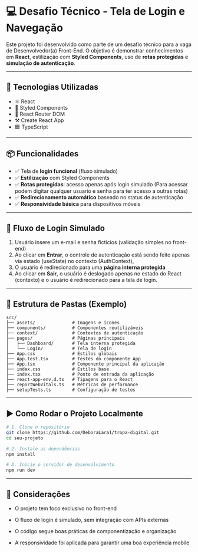 # 💻 Desafio Técnico - Tela de Login e Navegação

Este projeto foi desenvolvido como parte de um desafio técnico para a vaga de Desenvolvedor(a) Front-End. O objetivo é demonstrar conhecimentos em **React**, estilização com **Styled Components**, uso de **rotas protegidas** e **simulação de autenticação**.

---

## 🚀 Tecnologias Utilizadas

- ⚛️ React
- 🎨 Styled Components 
- 🔁 React Router DOM 
- ⚒️ Create React App
- 🟦 TypeScript

---

## 📦 Funcionalidades

- ✅ Tela de **login funcional** (fluxo simulado)
- ✅ **Estilização** com Styled Components 
- ✅ **Rotas protegidas**: acesso apenas após login simulado (Para acessar podem digitar qualquer usuario e senha para ter acesso a outras rotas)
- ✅ **Redirecionamento automático** baseado no status de autenticação
- ✅ **Responsividade básica** para dispositivos móveis

---

## 🔐 Fluxo de Login Simulado

1. Usuário insere um e-mail e senha fictícios (validação simples no front-end)
2. Ao clicar em **Entrar**, o controle de autenticação está sendo feito apenas via estado (useState) no contexto (AuthContext),
3. O usuário é redirecionado para uma **página interna protegida**
4. Ao clicar em **Sair**, o usuário é deslogado apenas no estado do React (contexto) e o usuário é redirecionado para a tela de login.

---

## 📁 Estrutura de Pastas (Exemplo)
```
src/
├── assets/              # Imagens e ícones
├── components/          # Componentes reutilizáveis
├── context/             # Contextos de autenticação
├── pages/               # Páginas principais
│   ├── Dashboard/       # Tela interna protegida
│   └── Login/           # Tela de login
├── App.css              # Estilos globais
├── App.test.tsx         # Testes do componente App
├── App.tsx              # Componente principal da aplicação
├── index.css            # Estilos base
├── index.tsx            # Ponto de entrada da aplicação
├── react-app-env.d.ts   # Tipagens para o React
├── reportWebVitals.ts   # Métricas de performance
├── setupTests.ts        # Configuração de testes

```
---

## ▶️ Como Rodar o Projeto Localmente

```bash
# 1. Clone o repositório
git clone https://github.com/DeboraLara1/tropa-digital.git
cd seu-projeto

# 2. Instale as dependências
npm install

# 3. Inicie o servidor de desenvolvimento
npm run dev
```
---

## 📝 Considerações
- O projeto tem foco exclusivo no front-end

- O fluxo de login é simulado, sem integração com APIs externas

- O código segue boas práticas de componentização e organização

- A responsividade foi aplicada para garantir uma boa experiência mobile
